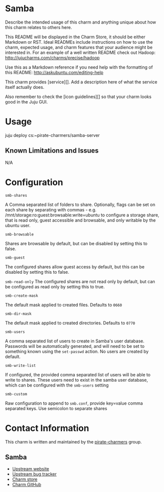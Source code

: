 # Samba 

Describe the intended usage of this charm and anything unique about how this
charm relates to others here.

This README will be displayed in the Charm Store, it should be either Markdown
or RST. Ideal READMEs include instructions on how to use the charm, expected
usage, and charm features that your audience might be interested in. For an
example of a well written README check out Hadoop:
http://jujucharms.com/charms/precise/hadoop

Use this as a Markdown reference if you need help with the formatting of this
README: http://askubuntu.com/editing-help

This charm provides [service][]. Add a description here of what the service
itself actually does.

Also remember to check the [icon guidelines][] so that your charm looks good
in the Juju GUI.

# Usage

juju deploy cs:~pirate-charmers/samba-server

## Known Limitations and Issues

N/A

# Configuration

`smb-shares`

A Comma separated list of folders to share. Optionally, flags can be set on each share by separating with commas - e.g. /mnt/storage:ro:guest:browsable:write=ubuntu to configure a storage share, that is read only, guest accessible and browsable, and only writable by the ubuntu user.

`smb-browsable`

Shares are browsable by default, but can be disabled by setting this to false.

`smb-guest`

The configured shares allow guest access by default, but this can be disabled by setting this to false.

`smb-read-only`
The configured shares are not read only by default, but can be configured as read only by setting this to true.

`smb-create-mask`

The default mask applied to created files. Defaults to `0660`

`smb-dir-mask`

The default mask applied to created directories. Defaults to `0770`

`smb-users`

A comma separated list of users to create in Samba's user database. Passwords will be automatically generated, and will need to be set to something known using the `set-passwd` action. No users are created by default.

`smb-write-list`

If configured, the provided comma separated list of users will be able to write to shares. These users need to exist in the samba user database, which can be configured with the `smb-users` setting

`smb-custom`

Raw configuration to append to `smb.conf`, provide key=value comma separated keys. Use semicolon to separate shares

# Contact Information

This charm is written and maintained by the [pirate-charmers](https://github.com/pirate-charmers) group.

## Samba

  - [Upstream website](https://samba.org)
  - [Upstream bug tracker](https://bugzilla.samba.org/)
  - [Charm store](https://jujucharms.com/u/pirate-charmers/samba-server)
  - [Charm GitHub](https://github.com/pirate-charmers/layer-samba-server)
